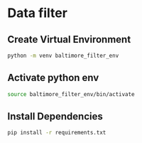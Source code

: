 # Data filter

## Create Virtual Environment

```bash
python -m venv baltimore_filter_env
```

## Activate python env

```bash
source baltimore_filter_env/bin/activate
```

## Install Dependencies

```bash
pip install -r requirements.txt
```
